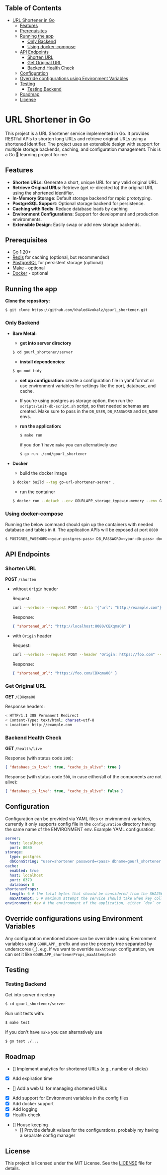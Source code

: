 ## Table of Contents

- [URL Shortener in Go](#url-shortener-in-go)
  - [Features](#features)
  - [Prerequisites](#prerequisites)
  - [Running the app](#running-the-app)
    - [Only Backend](#only-backend)
    - [Using docker-compose](#using-docker-compose)
  - [API Endpoints](#api-endpoints)
    - [Shorten URL](#shorten-url)
    - [Get Original URL](#get-original-url)
    - [Backend Health Check](#backend-health-check)
  - [Configuration](#configuration)
  - [Override configurations using Environment Variables](#override-configurations-using-environment-variables)
  - [Testing](#testing)
    - [Testing Backend](#testing-backend)
  - [Roadmap](#roadmap)
  - [License](#license)

# URL Shortener in Go

This project is a URL Shortener service implemented in Go. It provides RESTful APIs to shorten long URLs and retrieve original URLs using a shortened identifier. The project uses an extensible design with support for multiple storage backends, caching, and configuration management. This is a Go 🐹 learning project for me

## Features

- **Shorten URLs**: Generate a short, unique URL for any valid original URL.
- **Retrieve Original URLs**: Retrieve (get re-directed to) the original URL using the shortened identifier.
- **In-Memory Storage**: Default storage backend for rapid prototyping.
- **PostgreSQL Support**: Optional storage backend for persistence.
- **Caching with Redis**: Reduce database loads by caching
- **Environment Configurations**: Support for development and production environments.
- **Extensible Design**: Easily swap or add new storage backends.

## Prerequisites

- [Go](https://golang.org/dl/) 1.20+
- [Redis](https://redis.io/) for caching (optional, but recommended)
- [PostgreSQL](https://www.postgresql.org/) for persistent storage (optional)
- [Make](https://www.gnu.org/software/make/manual/make.html) - optional
- [Docker](https://www.docker.com/) - optional

## Running the app

**Clone the repository:**

```bash
$ git clone https://github.com/khaled4vokalz/gourl_shortener.git
```

### Only Backend

- **Bare Metal:**

  - **get into server directory**

  ```bash
  $ cd gourl_shortener/server
  ```

  - **install dependencies:**

  ```bash
  $ go mod tidy
  ```

  - **set up configuration:**
    create a configuration file in yaml format or use environment variables for settings like the port, database, and cache.
  - If you're using postgres as storage option, then run the `scripts/init-db-script.sh` script, so that needed schemas are created. Make sure to pass in the `DB_USER`, `DB_PASSWORD` and `DB_NAME` envs.

  - **run the application:**

    ```bash
    $ make run
    ```

    if you don't have `make` you can alternatively use

    ```bash
    $ go run ./cmd/gourl_shortener
    ```

- **Docker**

  - build the docker image

  ```bash
  $ docker build --tag go-url-shortener-server .
  ```

  - run the container

  ```bash
  $ docker run --detach --env GOURLAPP_storage_type=in-memory --env GOURLAPP_cache_enabled=false --name gourl_shortener --publish 8080:8080 go-url-shortener-server
  ```

### Using docker-compose

Running the below command should spin up the containers with needed database and tables in it. The application APIs will be exposed at port `8080`

```bash
$ POSTGRES_PASSWORD=<your-postgres-pass> DB_PASSWORD=<your-db-pass> docker compose up --detach
```

## API Endpoints

### Shorten URL

**POST** `/shorten`

- without `Origin` header

  Request:

  ```bash
  curl --verbose --request POST --data '{"url": "http://example.com"}' localhost:8080/shorten
  ```

  Response:

  ```json
  { "shortened_url": "http://localhost:8080/CBXqmaO8" }
  ```

- with `Origin` header

  Request:

  ```bash
  curl --verbose --request POST --header "Origin: https://foo.com" --data '{"url": "http://example.com"}' localhost:8080/shorten
  ```

  Response:

  ```json
  { "shortened_url": "https://foo.com/CBXqmaO8" }
  ```

### Get Original URL

**GET** `/CBXqmaO8`

Response headers:

```sh
< HTTP/1.1 308 Permanent Redirect
< Content-Type: text/html; charset=utf-8
< Location: http://example.com
```

### Backend Health Check

**GET** `/health/live`

Response (with status code `200`):

```json
{ "databaes_is_live": true, "cache_is_alive": true }
```

Response (with status code `500`, in case either/all of the components are not alive):

```json
{ "databaes_is_live": true, "cache_is_alive": false }
```

## Configuration

Configuration can be provided via YAML files or environment variables, currently it only supports config file in the `configuration` directory having the same name of the ENVIRONMENT env. Example YAML configuration:

```yaml
server:
  host: localhost
  port: 8080
storage:
  type: postgres
  dbConnString: "user=shortener password=<pass> dbname=gourl_shortener sslmode=disable"
cache:
  enabled: true
  host: localhost
  port: 6379
  database: 0
shortenerProps:
  length: 6 # the total bytes that should be considered from the SHA256 hash of the url
  maxAttempt: 5 # maximum attempt the service should take when key collision happens for a url
environment: dev # the environment of the application, either `dev` or `prod`.
```

## Override configurations using Environment Variables

Any configuration mentioned above can be overridden using Environment variables using `GOURLAPP_` prefix and use the property tree separated by underscores (`_`). e.g. If we want to override `maxAttempt` configuration, we can set it like `GOURLAPP_shortenerProps_maxAttempt=10`

## Testing

### Testing Backend

Get into server directory

```bash
$ cd gourl_shortener/server
```

Run unit tests with:

```bash
$ make test
```

If you don't have `make` you can alternatively use

```bash
$ go test ./...
```

## Roadmap

- [] Implement analytics for shortened URLs (e.g., number of clicks)
- [x] Add expiration time
- [] Add a web UI for managing shortened URLs
- [x] Add support for Environment variables in the config files
- [x] Add docker support
- [x] Add logging
- [x] Health-check
- [] House keeping
  - [] Provide default values for the configurations, probably my having a separate config manager

## License

This project is licensed under the MIT License. See the [LICENSE](LICENSE) file for details.
